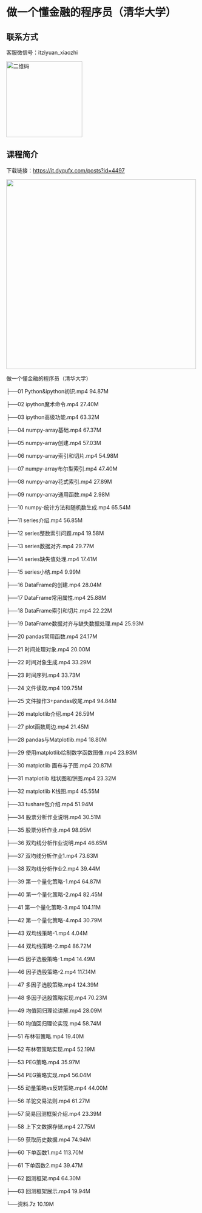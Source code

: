 # 做一个懂金融的程序员（清华大学）

## 联系方式

客服微信号：itziyuan_xiaozhi

<img src="https://ziyuanyun.oss-cn-guangzhou.aliyuncs.com/common/20240614073449/666b82192834a.jpg" width="200" height="200" alt="二维码">

## 课程简介

下载链接：https://it.dyqufx.com/posts?id=4497

<img src="https://ziyuanyun.oss-cn-guangzhou.aliyuncs.com/yun/20241010073020/6707120c6fea5.jpg" width="500" alt="">

  

 做一个懂金融的程序员（清华大学）

 ├──01 Python&amp;ipython初识.mp4 94.87M

 ├──02 ipython魔术命令.mp4 27.40M

 ├──03 ipython高级功能.mp4 63.32M

 ├──04 numpy-array基础.mp4 67.37M

 ├──05 numpy-array创建.mp4 57.03M

 ├──06 numpy-array索引和切片.mp4 54.98M

 ├──07 numpy-array布尔型索引.mp4 47.40M

 ├──08 numpy-array花式索引.mp4 27.89M

 ├──09 numpy-array通用函数.mp4 2.98M

 ├──10 numpy-统计方法和随机数生成.mp4 65.54M

 ├──11 series介绍.mp4 56.85M

 ├──12 series整数索引问题.mp4 19.58M

 ├──13 series数据对齐.mp4 29.77M

 ├──14 series缺失值处理.mp4 17.41M

 ├──15 series小结.mp4 9.99M

 ├──16 DataFrame的创建.mp4 28.04M

 ├──17 DataFrame常用属性.mp4 25.88M

 ├──18 DataFrame索引和切片.mp4 22.22M

 ├──19 DataFrame数据对齐与缺失数据处理.mp4 25.93M

 ├──20 pandas常用函数.mp4 24.17M

 ├──21 时间处理对象.mp4 20.00M

 ├──22 时间对象生成.mp4 33.29M

 ├──23 时间序列.mp4 33.73M

 ├──24 文件读取.mp4 109.75M

 ├──25 文件操作3+pandas收尾.mp4 94.84M

 ├──26 matplotlib介绍.mp4 26.59M

 ├──27 plot函数周边.mp4 21.45M

 ├──28 pandas与Matplotlib.mp4 18.80M

 ├──29 使用matplotlib绘制数学函数图像.mp4 23.93M

 ├──30 matplotlib 画布与子图.mp4 20.87M

 ├──31 matplotlib 柱状图和饼图.mp4 23.32M

 ├──32 matplotlib K线图.mp4 45.55M

 ├──33 tushare包介绍.mp4 51.94M

 ├──34 股票分析作业说明.mp4 30.51M

 ├──35 股票分析作业.mp4 98.95M

 ├──36 双均线分析作业说明.mp4 46.65M

 ├──37 双均线分析作业1.mp4 73.63M

 ├──38 双均线分析作业2.mp4 39.44M

 ├──39 第一个量化策略-1.mp4 64.87M

 ├──40 第一个量化策略-2.mp4 82.45M

 ├──41 第一个量化策略-3.mp4 104.11M

 ├──42 第一个量化策略-4.mp4 30.79M

 ├──43 双均线策略-1.mp4 4.04M

 ├──44 双均线策略-2.mp4 86.72M

 ├──45 因子选股策略-1.mp4 14.49M

 ├──46 因子选股策略-2.mp4 117.14M

 ├──47 多因子选股策略.mp4 124.39M

 ├──48 多因子选股策略实现.mp4 70.23M

 ├──49 均值回归理论讲解.mp4 28.09M

 ├──50 均值回归理论实现.mp4 58.74M

 ├──51 布林带策略.mp4 19.40M

 ├──52 布林带策略实现.mp4 52.19M

 ├──53 PEG策略.mp4 35.97M

 ├──54 PEG策略实现.mp4 56.04M

 ├──55 动量策略vs反转策略.mp4 44.00M

 ├──56 羊驼交易法则.mp4 61.27M

 ├──57 简易回测框架介绍.mp4 23.39M

 ├──58 上下文数据存储.mp4 27.75M

 ├──59 获取历史数据.mp4 74.94M

 ├──60 下单函数1.mp4 113.70M

 ├──61 下单函数2.mp4 39.47M

 ├──62 回测框架.mp4 64.30M

 ├──63 回测框架展示.mp4 19.94M

 └──资料.7z 10.19M

  